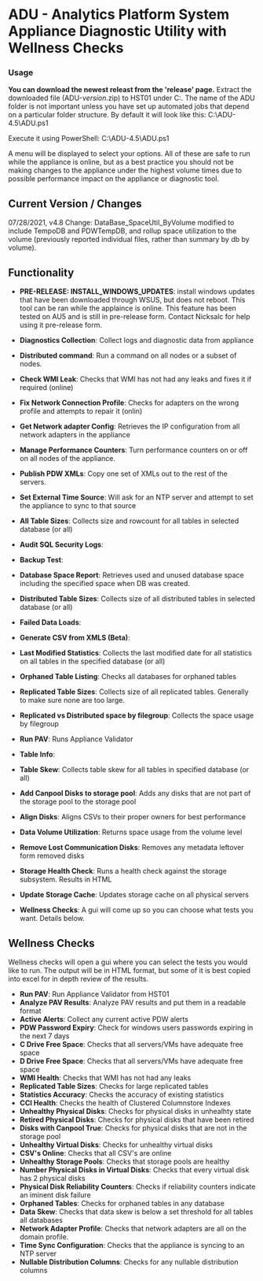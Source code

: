 # ADU - Analytics Platform System Appliance Diagnostic Utility with Wellness Checks

### Usage

**You can download the newest releast from the 'release' page.** Extract the downloaded file (ADU-_version_.zip) to HST01 under C:\. The name of the ADU folder is not important unless you have set up automated jobs that depend on a particular folder structure. By default it will look like this: C:\ADU-4.5\ADU.ps1

Execute it using PowerShell: C:\ADU-4.5\ADU.ps1

A menu will be displayed to select your options. All of these are safe to run while the appliance is online, but as a best practice you should not be making changes to the appliance under the highest volume times due to possible performance impact on the appliance or diagnostic tool. 



## Current Version / Changes
07/28/2021, v4.8
Change: DataBase_SpaceUtil_ByVolume modified to include TempoDB and PDWTempDB, and rollup space utilization to the volume (previously reported individual files, rather than summary by db by volume).


## Functionality

* **PRE-RELEASE: INSTALL_WINDOWS_UPDATES**: install windows updates that have been downloaded through WSUS, but does not reboot. This tool can be ran while the applaince is online. This feature has been tested on AU5 and is still in pre-release form. Contact Nicksalc for help using it pre-release form.

* **Diagnostics Collection**: Collect logs and diagnostic data from appliance
* **Distributed command**: Run a command on all nodes or a subset of nodes.
* **Check WMI Leak**: Checks that WMI has not had any leaks and fixes it if required (online)
* **Fix Network Connection Profile**: Checks for adapters on the wrong profile and attempts to repair it (onlin)
* **Get Network adapter Config**: Retrieves the IP configuration from all network adapters in the appliance
* **Manage Performance Counters**: Turn performance counters on or off on all nodes of the appliance. 
* **Publish PDW XMLs**: Copy one set of XMLs out to the rest of the servers. 
* **Set External Time Source**: Will ask for an NTP server and attempt to set the appliance to sync to that source
* **All Table Sizes**: Collects size and rowcount for all tables in selected database (or all)
* **Audit SQL Security Logs**:
* **Backup Test**:
* **Database Space Report**: Retrieves used and unused database space including the specified space when DB was created.
* **Distributed Table Sizes**: Collects size of all distributed tables in selected database (or all)
* **Failed Data Loads**:
* **Generate CSV from XMLS (Beta)**:
* **Last Modified Statistics**: Collects the last modified date for all statistics on all tables in the specified database (or all)
* **Orphaned Table Listing**: Checks all databases for orphaned tables
* **Replicated Table Sizes**: Collects size of all replicated tables. Generally to make sure none are too large.
* **Replicated vs Distributed space by filegroup**: Collects the space usage by filegroup
* **Run PAV**: Runs Appliance Validator
* **Table Info**:
* **Table Skew**: Collects table skew for all tables in specified database (or all)
* **Add Canpool Disks to storage pool**: Adds any disks that are not part of the storage pool to the storage pool
* **Align Disks**: Aligns CSVs to their proper owners for best performance
* **Data Volume Utilization**: Returns space usage from the volume level
* **Remove Lost Communication Disks**: Removes any metadata leftover form removed disks
* **Storage Health Check**: Runs a health check against the storage subsystem. Results in HTML
* **Update Storage Cache**: Updates storage cache on all physical servers
* **Wellness Checks**: A gui will come up so you can choose what tests you want. Details below. 

## Wellness Checks
Wellness checks will open a gui where you can select the tests you would like to run. The output will be in HTML format, but some of it is best copied into excel for in depth review of the results.

* **Run PAV**: Run Appliance Validator from HST01
* **Analyze PAV Results**: Analyze PAV results and put them in a readable format
* **Active Alerts**: Collect any current active PDW alerts
* **PDW Password Expiry**: Check for windows users passwords expiring in the next 7 days
* **C Drive Free Space**: Checks that all servers/VMs have adequate free space
* **D Drive Free Space**: Checks that all servers/VMs have adequate free space
* **WMI Health**: Checks that WMI has not had any leaks
* **Replicated Table Sizes**: Checks for large replicated tables
* **Statistics Accuracy**: Checks the accuracy of existing statistics
* **CCI Health**: Checks the health of Clustered Columnstore Indexes
* **Unhealthy Physical Disks**: Checks for physical disks in unhealhty state
* **Retired Physical Disks**: Checks for physical disks that have been retired
* **Disks with Canpool True**: Checks for physical disks that are not in the storage pool
* **Unhealthy Virtual Disks**: Checks for unhealthy virtual disks
* **CSV's Online**: Checks that all CSV's are online
* **Unhealthy Storage Pools**: Checks that storage pools are healthy
* **Number Physical Disks in Virtual Disks**: Checks that every virtual disk has 2 physical disks
* **Physical Disk Reliability Counters**: Checks if reliability counters indicate an iminent disk failure
* **Orphaned Tables**: Checks for orphaned tables in any database
* **Data Skew**: Checks that data skew is below a set threshold for all tables all databases
* **Network Adapter Profile**: Checks that network adapters are all on the domain profile.
* **Time Sync Configuration**: Checks that the appliance is syncing to an NTP server
* **Nullable Distribution Columns**: Checks for any nullable distribution columns
